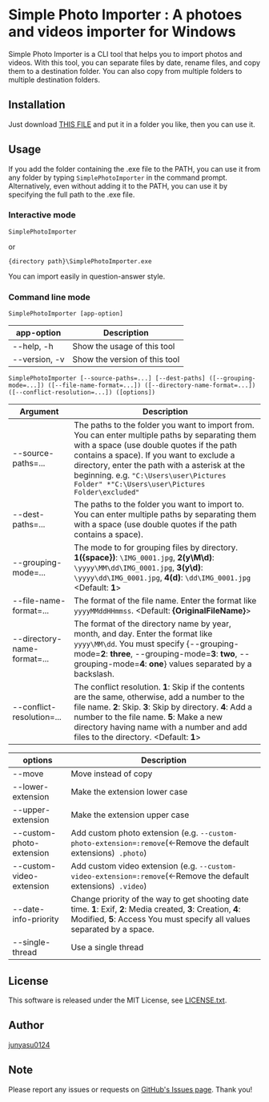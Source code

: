 ﻿# Simple Photo Importer : A photoes and videos importer for Windows

Simple Photo Importer is a CLI tool that helps you to import photos and videos. With this tool, you can separate files by date, rename files, and copy them to a destination folder. You can also copy from multiple folders to multiple destination folders.

## Installation
Just download [THIS FILE](SimplePhotoImporter.exe) and put it in a folder you like, then you can use it.

## Usage

If you add the folder containing the .exe file to the PATH, you can use it from any folder by typing `SimplePhotoImporter` in the command prompt. Alternatively, even without adding it to the PATH, you can use it by specifying the full path to the .exe file.

### Interactive mode

```
SimplePhotoImporter
```
or
```
{directory path}\SimplePhotoImporter.exe
```
You can import easily in question-answer style.


### Command line mode

```
SimplePhotoImporter [app-option]
```

| app-option | Description |
| --- | --- |
| --help, -h | Show the usage of this tool |
| --version, -v | Show the version of this tool |

```
SimplePhotoImporter [--source-paths=...] [--dest-paths] ([--grouping-mode=...]) ([--file-name-format=...]) ([--directory-name-format=...]) ([--conflict-resolution=...]) ([options])
```

| Argument | Description |
| --- | --- |
| --source-paths=... | The paths to the folder you want to import from. You can enter multiple paths by separating them with a space (use double quotes if the path contains a space). If you want to exclude a directory, enter the path with a asterisk at the beginning. e.g. `"C:\Users\user\Pictures Folder" *"C:\Users\user\Pictures Folder\excluded"` |
| --dest-paths=... | The paths to the folder you want to import to. You can enter multiple paths by separating them with a space (use double quotes if the path contains a space). |
| --grouping-mode=... | The mode to for grouping files by directory. **1(\{space\})**: `\IMG_0001.jpg`, **2(y\\M\\d)**: `\yyyy\MM\dd\IMG_0001.jpg`, **3(y\\d)**: `\yyyy\dd\IMG_0001.jpg`, **4(d)**: `\dd\IMG_0001.jpg`  <Default: **1**> |
| --file-name-format=... | The format of the file name. Enter the format like `yyyyMMddHHmmss`. <Default: **\{OriginalFileName\}**> |
| --directory-name-format=... | The format of the directory name by year, month, and day. Enter the format like `yyyy\MM\dd`. You must specify {--grouping-mode=**2**: **three**, --grouping-mode=**3**: **two**, --grouping-mode=**4**: **one**} values separated by a backslash. |
| --conflict-resolution=... | The conflict resolution. **1**: Skip if the contents are the same, otherwise, add a number to the file name. **2**: Skip. **3**: Skip by directory. **4**: Add a number to the file name. **5**: Make a new directory having name with a number and add files to the directory. <Default\: **1**> |

| options | Description |
| --- | --- |
| --move | Move instead of copy |
| --lower-extension | Make the extension lower case |
| --upper-extension | Make the extension upper case |
| --custom-photo-extension | Add custom photo extension (e.g. `--custom-photo-extension=:remove`(<-Remove the default extensions)` .photo`) |
| --custom-video-extension | Add custom video extension (e.g. `--custom-video-extension=:remove`(<-Remove the default extensions)` .video`) |
| --date-info-priority | Change priority of the way to get shooting date time. **1**: Exif, **2**: Media created, **3**: Creation, **4**: Modified, **5**: Access  You must specify all values separated by a space. |
| --single-thread | Use a single thread |

## License

This software is released under the MIT License, see [LICENSE.txt](LICENSE.txt).

## Author

[junyasu0124](https://github.com/junyasu0124)

## Note

Please report any issues or requests on [GitHub's Issues page](https://github.com/junyasu0124/simple-photo-importer/issues). Thank you!
